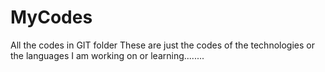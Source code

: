 # MyCodes
All the codes in GIT folder
These are just the codes of the technologies or the languages I am working on or learning........
